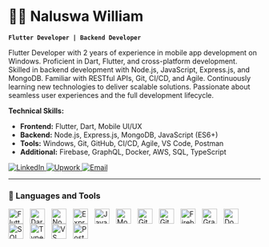 # 🏄‍♂️ Naluswa William

**`Flutter Developer | Backend Developer`**

Flutter Developer with 2 years of experience in mobile app development on Windows. Proficient in Dart, Flutter, and cross-platform development. Skilled in backend development with Node.js, JavaScript, Express.js, and MongoDB. Familiar with RESTful APIs, Git, CI/CD, and Agile. Continuously learning new technologies to deliver scalable solutions. Passionate about seamless user experiences and the full development lifecycle.

**Technical Skills:**
- **Frontend:** Flutter, Dart, Mobile UI/UX
- **Backend:** Node.js, Express.js, MongoDB, JavaScript (ES6+)
- **Tools:** Windows, Git, GitHub, CI/CD, Agile, VS Code, Postman
- **Additional:** Firebase, GraphQL, Docker, AWS, SQL, TypeScript

<p align="left">
    <a href="https://www.linkedin.com/in/naluswa-william-b55391245?trk=contact-info">
        <img alt="LinkedIn" title="Connect with me on LinkedIn" src="https://custom-icon-badges.demolab.com/badge/-LinkedIn-blue?style=for-the-badge&logo=linkedin&logoColor=white"/>
    </a>
    <a href="[Your Upwork Profile URL]">
        <img alt="Upwork" title="Hire me on Upwork" src="https://custom-icon-badges.demolab.com/badge/-Upwork-green?style=for-the-badge&logo=upwork&logoColor=white"/>
    </a>
    <a href="mailto:[Your Email]">
        <img alt="Email" title="Email me" src="https://custom-icon-badges.demolab.com/badge/-Email-red?style=for-the-badge&logo=email&logoColor=white"/>
    </a>
</p>

---

### 🧰 Languages and Tools

<img align="left" alt="Flutter" width="30px" style="padding-right:10px;" src="https://cdn.jsdelivr.net/gh/devicons/devicon/icons/flutter/flutter-original.svg"/>
<img align="left" alt="Dart" width="30px" style="padding-right:10px;" src="https://cdn.jsdelivr.net/gh/devicons/devicon/icons/dart/dart-original.svg"/>
<img align="left" alt="NodeJS" width="30px" style="padding-right:10px;" src="https://cdn.jsdelivr.net/gh/devicons/devicon/icons/nodejs/nodejs-original.svg"/>
<img align="left" alt="Express" width="30px" style="padding-right:10px;" src="https://cdn.jsdelivr.net/gh/devicons/devicon/icons/express/express-original.svg"/>
<img align="left" alt="JavaScript" width="30px" style="padding-right:10px;" src="https://cdn.jsdelivr.net/gh/devicons/devicon/icons/javascript/javascript-plain.svg"/>
<img align="left" alt="MongoDB" width="30px" style="padding-right:10px;" src="https://cdn.jsdelivr.net/gh/devicons/devicon/icons/mongodb/mongodb-original.svg"/>
<img align="left" alt="Git" width="30px" style="padding-right:10px;" src="https://cdn.jsdelivr.net/gh/devicons/devicon/icons/git/git-original.svg"/>
<img align="left" alt="GitHub" width="30px" style="padding-right:10px;" src="https://cdn.jsdelivr.net/gh/devicons/devicon/icons/github/github-original.svg"/>
<img align="left" alt="Firebase" width="30px" style="padding-right:10px;" src="https://cdn.jsdelivr.net/gh/devicons/devicon/icons/firebase/firebase-plain.svg"/>
<img align="left" alt="GraphQL" width="30px" style="padding-right:10px;" src="https://cdn.jsdelivr.net/gh/devicons/devicon/icons/graphql/graphql-plain.svg"/>
<img align="left" alt="Docker" width="30px" style="padding-right:10px;" src="https://cdn.jsdelivr.net/gh/devicons/devicon/icons/docker/docker-plain.svg"/>
<img align="left" alt="SQL" width="30px" style="padding-right:10px;" src="https://cdn.jsdelivr.net/gh/devicons/devicon/icons/mysql/mysql-original.svg"/>
<img align="left" alt="TypeScript" width="30px" style="padding-right:10px;" src="https://cdn.jsdelivr.net/gh/devicons/devicon/icons/typescript/typescript-plain.svg"/>
<img align="left" alt="VS Code" width="30px" style="padding-right:10px;" src="https://cdn.jsdelivr.net/gh/devicons/devicon/icons/vscode/vscode-original.svg"/>
<img align="left" alt="Postman" width="30px" style="padding-right:10px;" src="https://cdn.jsdelivr.net/gh/devicons/devicon/icons/postman/postman-original.svg"/>
<br />
